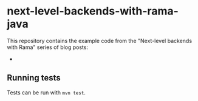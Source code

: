 # next-level-backends-with-rama-java

This repository contains the example code from the "Next-level backends with Rama" series of blog posts:

-


## Running tests

Tests can be run with `mvn test`.

